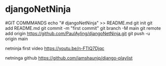 # djangoNetNinja

#GIT COMMMANDS
echo "# djangoNetNinja" >> README.md
git init
git add README.md
git commit -m "first commit"
git branch -M main
git remote add origin https://github.com/PaulAyling/djangoNetNinja.git
git push -u origin main

netninja first video
https://youtu.be/n-FTlQ7Djqc

netninga github
https://github.com/iamshaunjp/django-playlist